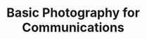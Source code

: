 ---
title: Basic Photography for Communications
number: COMM 215
academic-home: Comm
program-core: true
course-type: [Prescribed]
description: Access to a camera, camera accessories, and an Adobe CC student subscription is required. An introduction to photography as a means of visual communication in the digital age. Students will learn basic picture-taking principles, camera techniques, photographic aesthetics, and the use of digital imaging software. Students will be encouraged to explore photography as an aesthetic, expressive, and socially significant medium. This will be achieved through individual and group critique of each student's photographs, as well as through analysis of examples of the work of prominent photographers. Students will complete a series of assignments that help them learn to produce visual content for a digitally savvy audience. At the end of the semester, students will be able to produce story-telling images as well as write captions for their photographs. They will have a knowledge of the aesthetics of photography, will understand the importance of both form and content, and will have the ability to critically evaluate photographs.
bulletin-link: http://bulletins.psu.edu/undergrad/courses/C/COMM/215
pathway-list:
---